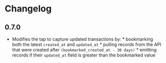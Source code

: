 # Changelog

## 0.7.0
  * Modifies the tap to capture updated transactions by:
        * bookmarking both the latest `created_at` and `updated_at`
        * pulling records from the API that were created after `(bookmarked_created_at - 30 days)`
        * emitting records if their `updated_at` field is greater than the bookmarked value
